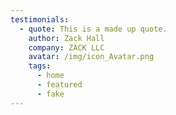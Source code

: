 ```yaml
---
testimonials:
  - quote: This is a made up quote.
    author: Zack Hall
    company: ZACK LLC
    avatar: /img/icon_Avatar.png
    tags:
      - home
      - featured
      - fake
---
```

